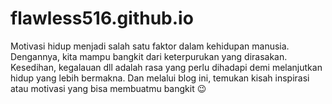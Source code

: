 # flawless516.github.io
Motivasi hidup menjadi salah satu faktor dalam kehidupan manusia. Dengannya, kita mampu bangkit dari keterpurukan yang dirasakan. Kesedihan, kegalauan dll adalah rasa yang perlu dihadapi demi melanjutkan hidup yang lebih bermakna. Dan melalui blog ini, temukan kisah inspirasi atau motivasi yang bisa membuatmu bangkit 😉
